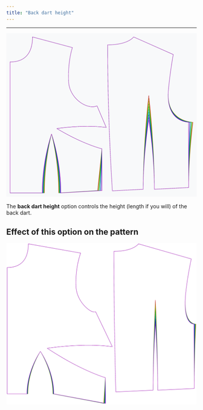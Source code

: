 ```yaml
---
title: "Back dart height"
---
```


***

![The effect of the back dart height option on the pattern](sample.png)

The **back dart height** option controls the height (length if you will) of the back dart.

## Effect of this option on the pattern

![This image shows the effect of this option by superimposing several variants that have a different value for this option](bella_backdartheight_sample.svg "Effect of this option on the pattern")
